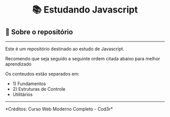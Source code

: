 <h1 align="center">
  📚 Estudando Javascript
</h1>

## :rocket: Sobre o repositório
<hr>
Este é um repositório destinado ao estudo de Javascript.<br>
<p> Recomendo que seja seguido a seguinte ordem citada abaixo para melhor aprendizado </p>
Os conteudos estão separados em:<br>
  <ul>
    <li>1) Fundamentos</li>
    <li>2) Estruturas de Controle</li>
    <li>Utilitários</li>
  </ul>
<hr>
*Créditos: Curso Web Moderno Completo - Cod3r*
